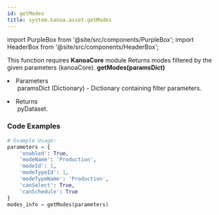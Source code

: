 ```yaml
---
id: getModes
title: system.kanoa.asset.getModes
---
```


import PurpleBox from '@site/src/components/PurpleBox';
import HeaderBox from '@site/src/components/HeaderBox';

<PurpleBox>This function requires <b>KanoaCore</b> module</PurpleBox>
<HeaderBox header="Description">Returns modes filtered by the given parameters (kanoaCore).</HeaderBox>
<HeaderBox header="Syntax">
    <b>getModes(paramsDict)</b>
    <li> Parameters <br />
        <ul>paramsDict (Dictionary) - Dictionary containing filter parameters.</ul>
    </li>
    <li> Returns <br />
        <ul>pyDataset.</ul>
    </li>
</HeaderBox>

### Code Examples

```python
# Example Usage:
parameters = {
    'enabled': True,
    'modeName': 'Production',
    'modeId': 1,
    'modeTypeId': 1,
    'modeTypeName': 'Production',
    'canSelect': True,
    'canSchedule': True
}
modes_info = getModes(parameters)

